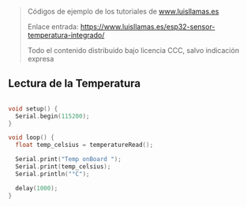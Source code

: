 > Códigos de ejemplo de los tutoriales de www.luisllamas.es
>
> Enlace entrada: https://www.luisllamas.es/esp32-sensor-temperatura-integrado/
>
> Todo el contenido distribuido bajo licencia CCC, salvo indicación expresa


## Lectura de la Temperatura
```cpp
void setup() {
  Serial.begin(115200);
}

void loop() {
  float temp_celsius = temperatureRead();

  Serial.print("Temp onBoard ");
  Serial.print(temp_celsius);
  Serial.println("°C");

  delay(1000);
}
```


